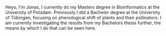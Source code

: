 Heyo, 
I'm Jonas, I currently do my Masters degree in Bioinformatics at the University of Potsdam. 
Previously I did a Bachelor degree at the University of Tübingen, focusing on phenological shift of plants 
and their pollinators. I am currently investigating the results from my Bachelors thesis further, the means by which I do that 
can be seen here.

<!---
jonasfreimuth/jonasfreimuth is a ✨ special ✨ repository because its `README.md` (this file) appears on your GitHub profile.
You can click the Preview link to take a look at your changes.
--->

